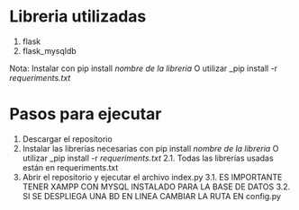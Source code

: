 # Libreria utilizadas

1. flask
1. flask_mysqldb

Nota: Instalar con pip install _nombre de la libreria_ O utilizar \_pip install -r _requeriments.txt_

# Pasos para ejecutar
1. Descargar el repositorio
2. Instalar las librerías necesarias con pip install _nombre de la libreria_ O utilizar \_pip install -r _requeriments.txt_
2.1. Todas las librerías usadas están en requeriments.txt
3. Abrir el repositorio y ejecutar el archivo index.py
3.1. ES IMPORTANTE TENER XAMPP CON MYSQL INSTALADO PARA LA BASE DE DATOS
3.2. SI SE DESPLIEGA UNA BD EN LINEA CAMBIAR LA RUTA EN config.py

